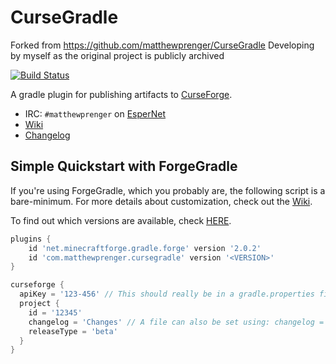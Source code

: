 # CurseGradle

Forked from https://github.com/matthewprenger/CurseGradle
Developing by myself as the original project is publicly archived

[![Build Status](https://travis-ci.org/matthewprenger/CurseGradle.svg?branch=master)](https://travis-ci.org/matthewprenger/CurseGradle)

A gradle plugin for publishing artifacts to [CurseForge](http://minecraft.curseforge.com/).

* IRC: `#matthewprenger` on [EsperNet](http://esper.net/)
* [Wiki](https://github.com/matthewprenger/CurseGradle/wiki/)
* [Changelog](https://github.com/matthewprenger/CurseGradle/releases)

## Simple Quickstart with ForgeGradle

If you're using ForgeGradle, which you probably are, the following script is a bare-minimum. For more details about customization, check out the [Wiki](https://github.com/matthewprenger/CurseGradle/wiki).

To find out which versions are available, check [HERE](https://plugins.gradle.org/plugin/com.matthewprenger.cursegradle).

```gradle
plugins {
    id 'net.minecraftforge.gradle.forge' version '2.0.2'
    id 'com.matthewprenger.cursegradle' version '<VERSION>'
}

curseforge {
  apiKey = '123-456' // This should really be in a gradle.properties file
  project {
    id = '12345'
    changelog = 'Changes' // A file can also be set using: changelog = file('changelog.txt')
    releaseType = 'beta'
  }
}
```
